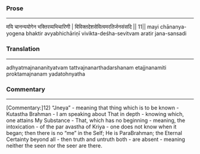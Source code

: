 ### Prose 
 --- 
मयि चानन्ययोगेन भक्तिरव्यभिचारिणी |
विविक्तदेशसेवित्वमरतिर्जनसंसदि || 11||
mayi chānanya-yogena bhaktir avyabhichāriṇī
vivikta-deśha-sevitvam aratir jana-sansadi

### Translation 
 --- 
adhyatmajnananityatvam tattvajnanarthadarshanam etajjnanamiti proktamajnanam yadatohnyatha

### Commentary 
 --- 
[Commentary:]12) “Jneya” - meaning that thing which is to be known - Kutastha Brahman - I am speaking about That in depth - knowing which, one attains My Substance - That, which has no beginning - meaning, the intoxication - of the par avastha of Kriya - one does not know when it began; then there is no “me” in the Self; He is ParaBrahman; the Eternal Certainty beyond all - then truth and untruth both - are absent - meaning neither the seen nor the seer are there.